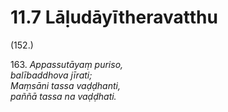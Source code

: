 

# 11.7 Lāḷudāyītheravatthu



(152.)

163\. _Appassutāyaṃ puriso,_  
_balībaddhova jīrati;_  
_Maṃsāni tassa vaḍḍhanti,_  
_paññā tassa na vaḍḍhati._  




